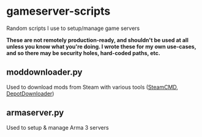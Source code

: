 # gameserver-scripts
Random scripts I use to setup/manage game servers

**These are not remotely production-ready, and shouldn't be used at all unless you know what you're doing. I wrote these for my own use-cases, and so there may be security holes, hard-coded paths, etc.**


## moddownloader.py
Used to download mods from Steam with various tools ([SteamCMD](https://developer.valvesoftware.com/wiki/SteamCMD), [DepotDownloader](https://github.com/SteamRE/DepotDownloader))

## armaserver.py
Used to setup & manage Arma 3 servers
